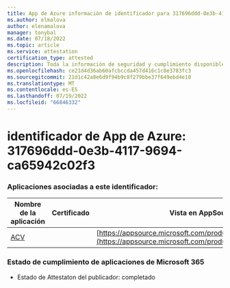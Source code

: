 ```yaml
---
title: App de Azure información de identificador para 317696ddd-0e3b-4117-9694-ca65942c02f3
ms.author: elmalova
author: elenamalova
manager: tonybal
ms.date: 07/18/2022
ms.topic: article
ms.service: attestation
certification_type: attested
description: Toda la información de seguridad y cumplimiento disponible para 317696ddd-0e3b-4117-9694-ca65942c02f3.
ms.openlocfilehash: ce21d4d36ab60afcbccda457d416c1c8e3783fc3
ms.sourcegitcommit: 21d1c42a8e6d9f94b9c8f279bbe37f649ebd4e10
ms.translationtype: MT
ms.contentlocale: es-ES
ms.lasthandoff: 07/19/2022
ms.locfileid: "66846332"
---
```

# <a name="azure-app-id-317696dd-0e3b-4117-9694-ca65942c02f3"></a>identificador de App de Azure: 317696ddd-0e3b-4117-9694-ca65942c02f3


### <a name="apps-associated-with-this-id"></a>Aplicaciones asociadas a este identificador:
| **Nombre de la aplicación** | **Certificado** | **Vista en AppSource** |
|--------------|---------------|-----------------------|
| [ACV](../forward/WA200004237.md) |  | [https://appsource.microsoft.com/product/office/WA200004237](https://appsource.microsoft.com/product/office/WA200004237) |

### <a name="microsoft-365-app-compliance-status"></a>Estado de cumplimiento de aplicaciones de Microsoft 365
- Estado de Attestaton del publicador: completado
